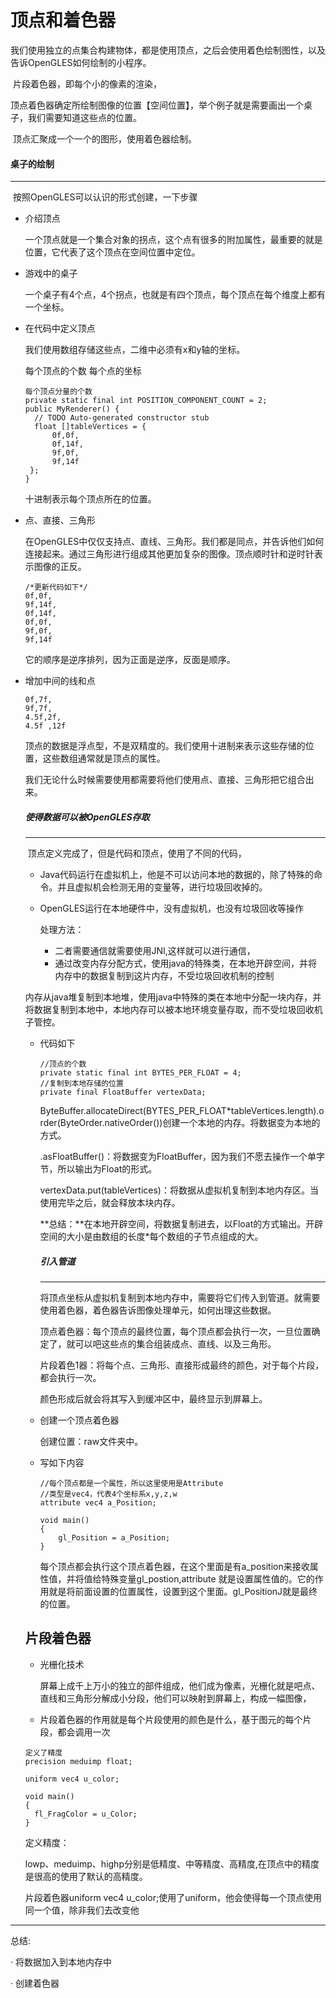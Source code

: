# 顶点和着色器

​	我们使用独立的点集合构建物体，都是使用顶点，之后会使用着色绘制图性，以及告诉OpenGLES如何绘制的小程序。

​	片段着色器，即每个小的像素的渲染，

​	顶点着色器确定所绘制图像的位置【空间位置】，举个例子就是需要画出一个桌子，我们需要知道这些点的位置。

​	顶点汇聚成一个一个的图形，使用着色器绘制。

#### 桌子的绘制

--------------

​	按照OpenGLES可以认识的形式创建，一下步骤

- 介绍顶点

  一个顶点就是一个集合对象的拐点，这个点有很多的附加属性，最重要的就是位置，它代表了这个顶点在空间位置中定位。

- 游戏中的桌子

  一个桌子有4个点，4个拐点，也就是有四个顶点，每个顶点在每个维度上都有一个坐标。

- 在代码中定义顶点

  我们使用数组存储这些点，二维中必须有x和y轴的坐标。

  每个顶点的个数     每个点的坐标

  ```
  每个顶点分量的个数
  private static final int POSITION_COMPONENT_COUNT = 2;
  public MyRenderer() {
  	// TODO Auto-generated constructor stub
  	float []tableVertices = {
  		0f,0f,
  		0f,14f,
  		9f,0f,
  		9f,14f
   };
  }
  ```

  十进制表示每个顶点所在的位置。

- 点、直接、三角形

  在OpenGLES中仅仅支持点、直线、三角形。我们都是同点，并告诉他们如何连接起来。通过三角形进行组成其他更加复杂的图像。顶点顺时针和逆时针表示图像的正反。

  ```
  /*更新代码如下*/
  0f,0f,
  9f,14f,
  0f,14f,
  0f,0f,
  9f,0f,
  9f,14f
  ```

  它的顺序是逆序排列，因为正面是逆序，反面是顺序。

- 增加中间的线和点

  ```
  0f,7f,
  9f,7f,
  4.5f,2f,
  4.5f ,12f
  ```

  顶点的数据是浮点型，不是双精度的。我们使用十进制来表示这些存储的位置，这些数组通常就是顶点的属性。

  我们无论什么时候需要使用都需要将他们使用点、直接、三角形把它组合出来。

  ##### 使得数据可以被OpenGLES存取

  -----------------

  ​	顶点定义完成了，但是代码和顶点，使用了不同的代码，

  - Java代码运行在虚拟机上，他是不可以访问本地的数据的，除了特殊的命令。并且虚拟机会检测无用的变量等，进行垃圾回收掉的。

  - OpenGLES运行在本地硬件中，没有虚拟机，也没有垃圾回收等操作

    处理方法：

    - 二者需要通信就需要使用JNI,这样就可以进行通信，
    - 通过改变内存分配方式，使用java的特殊类，在本地开辟空间，并将内存中的数据复制到这片内存，不受垃圾回收机制的控制

  内存从java堆复制到本地堆，使用java中特殊的类在本地中分配一块内存，并将数据复制到本地中，本地内存可以被本地环境变量存取，而不受垃圾回收机子管控。

  - 代码如下

    ```
    //顶点的个数
    private static final int BYTES_PER_FLOAT = 4;
    //复制到本地存储的位置
    private final FloatBuffer vertexData;
    ```

    ByteBuffer.allocateDirect(BYTES_PER_FLOAT*tableVertices.length).order(ByteOrder.nativeOrder())创建一个本地的内存。将数据变为本地的方式。

    .asFloatBuffer()：将数据变为FloatBuffer，因为我们不愿去操作一个单字节，所以输出为Float的形式。

    vertexData.put(tableVertices)：将数据从虚拟机复制到本地内存区。当使用完毕之后，就会释放本块内存。



    **总结：**在本地开辟空间，将数据复制进去，以Float的方式输出。开辟空间的大小是由数组的长度*每个数组的子节点组成的大。
    
    ##### 引入管道
    
    ----------
    
    ​	将顶点坐标从虚拟机复制到本地内存中，需要将它们传入到管道。就需要使用着色器，着色器告诉图像处理单元，如何出理这些数据。
    
    ​	顶点着色器：每个顶点的最终位置，每个顶点都会执行一次，一旦位置确定了，就可以吧这些点的集合组装成点、直线、以及三角形。
    
    ​	片段着色1器：将每个点、三角形、直接形成最终的颜色，对于每个片段，都会执行一次。
    
    颜色形成后就会将其写入到缓冲区中，最终显示到屏幕上。

  - 创建一个顶点着色器

    创建位置：raw文件夹中。

  - 写如下内容

    ```
    //每个顶点都是一个属性，所以这里使用是Attribute
    //类型是vec4，代表4个坐标系x,y,z,w
    attribute vec4 a_Position;
    
    void main()
    {
    	gl_Position = a_Position;
    }
    ```

    每个顶点都会执行这个顶点着色器，在这个里面是有a_position来接收属性值，并将值给特殊变量gl_postion,attribute 就是设置属性值的。它的作用就是将前面设置的位置属性，设置到这个里面。gl_PositionJ就是最终的位置。

  ## 片段着色器

  - 光栅化技术

    屏幕上成千上万小的独立的部件组成，他们成为像素，光栅化就是吧点、直线和三角形分解成小分段，他们可以映射到屏幕上，构成一幅图像，

  - 片段着色器的作用就是每个片段使用的颜色是什么，基于图元的每个片段，都会调用一次

  ````
  定义了精度
  precision meduimp float;
  
  uniform vec4 u_color;
  
  void main()
  {
  	fl_FragColor = u_Color;
  }
  ````

  定义精度：

  ​	lowp、meduimp、highp分别是低精度、中等精度、高精度,在顶点中的精度是很高的使用了默认的高精度。

  片段着色器uniform vec4 u_color;使用了uniform，他会使得每一个顶点使用同一个值，除非我们去改变他



















----------------------

总结:



· 将数据加入到本地内存中

· 创建着色器









